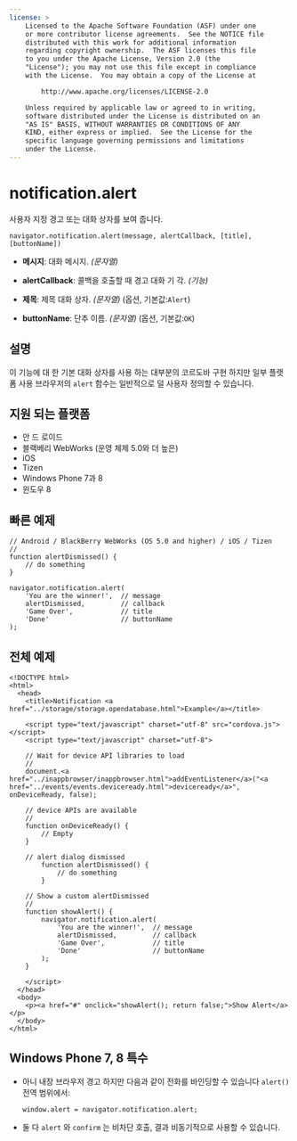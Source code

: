 ```yaml
---
license: >
    Licensed to the Apache Software Foundation (ASF) under one
    or more contributor license agreements.  See the NOTICE file
    distributed with this work for additional information
    regarding copyright ownership.  The ASF licenses this file
    to you under the Apache License, Version 2.0 (the
    "License"); you may not use this file except in compliance
    with the License.  You may obtain a copy of the License at

        http://www.apache.org/licenses/LICENSE-2.0

    Unless required by applicable law or agreed to in writing,
    software distributed under the License is distributed on an
    "AS IS" BASIS, WITHOUT WARRANTIES OR CONDITIONS OF ANY
    KIND, either express or implied.  See the License for the
    specific language governing permissions and limitations
    under the License.
---
```


# notification.alert

사용자 지정 경고 또는 대화 상자를 보여 줍니다.

    navigator.notification.alert(message, alertCallback, [title], [buttonName])
    

*   **메시지**: 대화 메시지. *(문자열)*

*   **alertCallback**: 콜백을 호출할 때 경고 대화 기 각. *(기능)*

*   **제목**: 제목 대화 상자. *(문자열)* (옵션, 기본값:`Alert`)

*   **buttonName**: 단추 이름. *(문자열)* (옵션, 기본값:`OK`)

## 설명

이 기능에 대 한 기본 대화 상자를 사용 하는 대부분의 코르도바 구현 하지만 일부 플랫폼 사용 브라우저의 `alert` 함수는 일반적으로 덜 사용자 정의할 수 있습니다.

## 지원 되는 플랫폼

*   안 드 로이드
*   블랙베리 WebWorks (운영 체제 5.0와 더 높은)
*   iOS
*   Tizen
*   Windows Phone 7과 8
*   윈도우 8

## 빠른 예제

    // Android / BlackBerry WebWorks (OS 5.0 and higher) / iOS / Tizen
    //
    function alertDismissed() {
        // do something
    }
    
    navigator.notification.alert(
        'You are the winner!',  // message
        alertDismissed,         // callback
        'Game Over',            // title
        'Done'                  // buttonName
    );
    

## 전체 예제

    <!DOCTYPE html>
    <html>
      <head>
        <title>Notification <a href="../storage/storage.opendatabase.html">Example</a></title>
    
        <script type="text/javascript" charset="utf-8" src="cordova.js"></script>
        <script type="text/javascript" charset="utf-8">
    
        // Wait for device API libraries to load
        //
        document.<a href="../inappbrowser/inappbrowser.html">addEventListener</a>("<a href="../events/events.deviceready.html">deviceready</a>", onDeviceReady, false);
    
        // device APIs are available
        //
        function onDeviceReady() {
            // Empty
        }
    
        // alert dialog dismissed
            function alertDismissed() {
                // do something
            }
    
        // Show a custom alertDismissed
        //
        function showAlert() {
            navigator.notification.alert(
                'You are the winner!',  // message
                alertDismissed,         // callback
                'Game Over',            // title
                'Done'                  // buttonName
            );
        }
    
        </script>
      </head>
      <body>
        <p><a href="#" onclick="showAlert(); return false;">Show Alert</a></p>
      </body>
    </html>
    

## Windows Phone 7, 8 특수

*   아니 내장 브라우저 경고 하지만 다음과 같이 전화를 바인딩할 수 있습니다 `alert()` 전역 범위에서:
    
        window.alert = navigator.notification.alert;
        

*   둘 다 `alert` 와 `confirm` 는 비차단 호출, 결과 비동기적으로 사용할 수 있습니다.